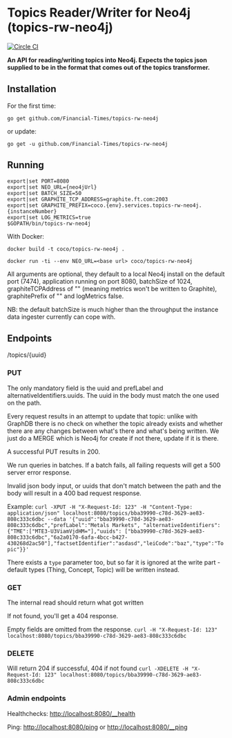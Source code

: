 # Topics Reader/Writer for Neo4j (topics-rw-neo4j)
[![Circle CI](https://circleci.com/gh/Financial-Times/topics-rw-neo4j/tree/master.png?style=shield)](https://circleci.com/gh/Financial-Times/topics-rw-neo4j/tree/master)

__An API for reading/writing topics into Neo4j. Expects the topics json supplied to be in the format that comes out of the topics transformer.__

## Installation

For the first time:

`go get github.com/Financial-Times/topics-rw-neo4j`

or update:

`go get -u github.com/Financial-Times/topics-rw-neo4j`

## Running

```
export|set PORT=8080
export|set NEO_URL={neo4jUrl}
export|set BATCH_SIZE=50
export|set GRAPHITE_TCP_ADDRESS=graphite.ft.com:2003
export|set GRAPHITE_PREFIX=coco.{env}.services.topics-rw-neo4j.{instanceNumber}
export|set LOG_METRICS=true
$GOPATH/bin/topics-rw-neo4j
```

With Docker:

`docker build -t coco/topics-rw-neo4j .`

`docker run -ti --env NEO_URL=<base url> coco/topics-rw-neo4j`


All arguments are optional, they default to a local Neo4j install on the default port (7474), application running on port 8080, batchSize of 1024, graphiteTCPAddress of "" (meaning metrics won't be written to Graphite), graphitePrefix of "" and logMetrics false.

NB: the default batchSize is much higher than the throughput the instance data ingester currently can cope with.

## Endpoints
/topics/{uuid}
### PUT
The only mandatory field is the uuid and prefLabel and alternativeIdentifiers.uuids. The uuid in the body must match the one used on the path.

Every request results in an attempt to update that topic: unlike with GraphDB there is no check on whether the topic already exists and whether there are any changes between what's there and what's being written. We just do a MERGE which is Neo4j for create if not there, update if it is there.

A successful PUT results in 200.

We run queries in batches. If a batch fails, all failing requests will get a 500 server error response.

Invalid json body input, or uuids that don't match between the path and the body will result in a 400 bad request response.

Example:
`curl -XPUT -H "X-Request-Id: 123" -H "Content-Type: application/json" localhost:8080/topics/bba39990-c78d-3629-ae83-808c333c6dbc --data '{"uuid":"bba39990-c78d-3629-ae83-808c333c6dbc","prefLabel":"Metals Markets", "alternativeIdentifiers":{"TME":["MTE3-U3ViamVjdHM="],"uuids": ["bba39990-c78d-3629-ae83-808c333c6dbc","6a2a0170-6afa-4bcc-b427-430268d2ac50"],"factsetIdentifier":"asdasd","leiCode":"baz","type":"Topic"}}'`

There exists a `type` parameter too, but so far it is ignored at the write part - default types (Thing, Concept, Topic) will be written instead.

### GET
The internal read should return what got written

If not found, you'll get a 404 response.

Empty fields are omitted from the response.
`curl -H "X-Request-Id: 123" localhost:8080/topics/bba39990-c78d-3629-ae83-808c333c6dbc`

### DELETE
Will return 204 if successful, 404 if not found
`curl -XDELETE -H "X-Request-Id: 123" localhost:8080/topics/bba39990-c78d-3629-ae83-808c333c6dbc`

### Admin endpoints
Healthchecks: [http://localhost:8080/__health](http://localhost:8080/__health)

Ping: [http://localhost:8080/ping](http://localhost:8080/ping) or [http://localhost:8080/__ping](http://localhost:8080/__ping)
